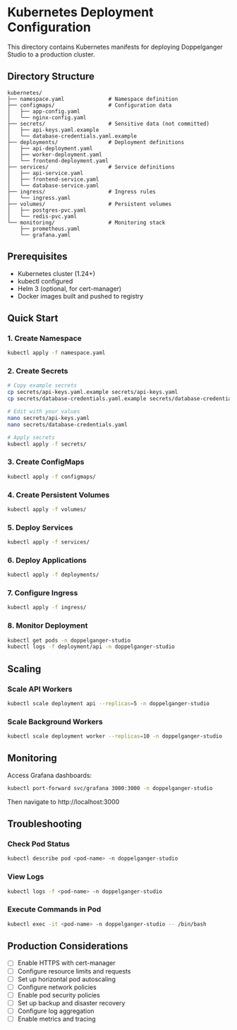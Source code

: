 # Kubernetes Deployment Configuration

This directory contains Kubernetes manifests for deploying Doppelganger Studio to a production cluster.

## Directory Structure

```
kubernetes/
├── namespace.yaml              # Namespace definition
├── configmaps/                 # Configuration data
│   ├── app-config.yaml
│   └── nginx-config.yaml
├── secrets/                    # Sensitive data (not committed)
│   ├── api-keys.yaml.example
│   └── database-credentials.yaml.example
├── deployments/                # Deployment definitions
│   ├── api-deployment.yaml
│   ├── worker-deployment.yaml
│   └── frontend-deployment.yaml
├── services/                   # Service definitions
│   ├── api-service.yaml
│   ├── frontend-service.yaml
│   └── database-service.yaml
├── ingress/                    # Ingress rules
│   └── ingress.yaml
├── volumes/                    # Persistent volumes
│   ├── postgres-pvc.yaml
│   └── redis-pvc.yaml
└── monitoring/                 # Monitoring stack
    ├── prometheus.yaml
    └── grafana.yaml
```

## Prerequisites

- Kubernetes cluster (1.24+)
- kubectl configured
- Helm 3 (optional, for cert-manager)
- Docker images built and pushed to registry

## Quick Start

### 1. Create Namespace

```bash
kubectl apply -f namespace.yaml
```

### 2. Create Secrets

```bash
# Copy example secrets
cp secrets/api-keys.yaml.example secrets/api-keys.yaml
cp secrets/database-credentials.yaml.example secrets/database-credentials.yaml

# Edit with your values
nano secrets/api-keys.yaml
nano secrets/database-credentials.yaml

# Apply secrets
kubectl apply -f secrets/
```

### 3. Create ConfigMaps

```bash
kubectl apply -f configmaps/
```

### 4. Create Persistent Volumes

```bash
kubectl apply -f volumes/
```

### 5. Deploy Services

```bash
kubectl apply -f services/
```

### 6. Deploy Applications

```bash
kubectl apply -f deployments/
```

### 7. Configure Ingress

```bash
kubectl apply -f ingress/
```

### 8. Monitor Deployment

```bash
kubectl get pods -n doppelganger-studio
kubectl logs -f deployment/api -n doppelganger-studio
```

## Scaling

### Scale API Workers

```bash
kubectl scale deployment api --replicas=5 -n doppelganger-studio
```

### Scale Background Workers

```bash
kubectl scale deployment worker --replicas=10 -n doppelganger-studio
```

## Monitoring

Access Grafana dashboards:

```bash
kubectl port-forward svc/grafana 3000:3000 -n doppelganger-studio
```

Then navigate to http://localhost:3000

## Troubleshooting

### Check Pod Status

```bash
kubectl describe pod <pod-name> -n doppelganger-studio
```

### View Logs

```bash
kubectl logs -f <pod-name> -n doppelganger-studio
```

### Execute Commands in Pod

```bash
kubectl exec -it <pod-name> -n doppelganger-studio -- /bin/bash
```

## Production Considerations

- [ ] Enable HTTPS with cert-manager
- [ ] Configure resource limits and requests
- [ ] Set up horizontal pod autoscaling
- [ ] Configure network policies
- [ ] Enable pod security policies
- [ ] Set up backup and disaster recovery
- [ ] Configure log aggregation
- [ ] Enable metrics and tracing
